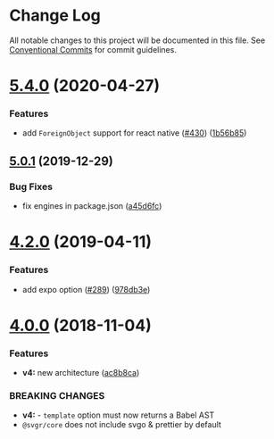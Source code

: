 # Change Log

All notable changes to this project will be documented in this file.
See [Conventional Commits](https://conventionalcommits.org) for commit guidelines.

# [5.4.0](https://github.com/gregberge/svgr/tree/master/packages/babel-plugin-transform-react-native-svg/compare/v5.3.1...v5.4.0) (2020-04-27)

### Features

* add `ForeignObject` support for react native ([#430](https://github.com/gregberge/svgr/tree/master/packages/babel-plugin-transform-react-native-svg/issues/430)) ([1b56b85](https://github.com/gregberge/svgr/tree/master/packages/babel-plugin-transform-react-native-svg/commit/1b56b851478803d40105ce63c70e457bd3183da6))

## [5.0.1](https://github.com/gregberge/svgr/tree/master/packages/babel-plugin-transform-react-native-svg/compare/v5.0.0...v5.0.1) (2019-12-29)

### Bug Fixes

* fix engines in package.json ([a45d6fc](https://github.com/gregberge/svgr/tree/master/packages/babel-plugin-transform-react-native-svg/commit/a45d6fc8b43402bec60ed4e9273f90fdc65a23a7))

# [4.2.0](https://github.com/gregberge/svgr/tree/master/packages/babel-plugin-transform-react-native-svg/compare/v4.1.0...v4.2.0) (2019-04-11)

### Features

* add expo option ([#289](https://github.com/gregberge/svgr/tree/master/packages/babel-plugin-transform-react-native-svg/issues/289)) ([978db3e](https://github.com/gregberge/svgr/tree/master/packages/babel-plugin-transform-react-native-svg/commit/978db3e))

# [4.0.0](https://github.com/gregberge/svgr/compare/v3.1.0...v4.0.0) (2018-11-04)

### Features

* **v4:** new architecture ([ac8b8ca](https://github.com/gregberge/svgr/commit/ac8b8ca))

### BREAKING CHANGES

* **v4:** - `template` option must now returns a Babel AST
* `@svgr/core` does not include svgo & prettier by default

